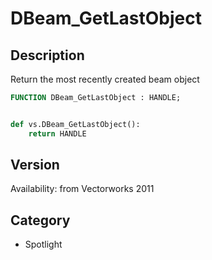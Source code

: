 # DBeam_GetLastObject

## Description
Return the most recently created beam object

```pascal
FUNCTION DBeam_GetLastObject : HANDLE;
```

```python

def vs.DBeam_GetLastObject():
    return HANDLE
```

## Version
Availability: from Vectorworks 2011
## Category
* Spotlight


